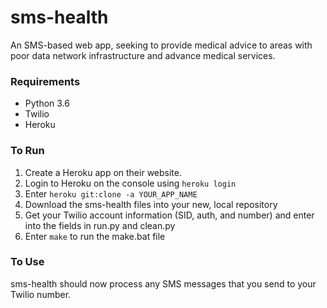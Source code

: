 # sms-health
An SMS-based web app, seeking to provide medical advice to areas with poor data network infrastructure and advance medical services.

### Requirements
* Python 3.6
* Twilio
* Heroku

### To Run
1) Create a Heroku app on their website.
2) Login to Heroku on the console using `heroku login`
3) Enter `heroku git:clone -a YOUR_APP_NAME`
4) Download the sms-health files into your new, local repository
5) Get your Twilio account information (SID, auth, and number) and enter into the fields in run.py and clean.py
6) Enter `make` to run the make.bat file

### To Use
sms-health should now process any SMS messages that you send to your Twilio number.
